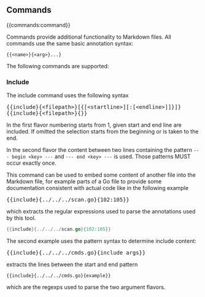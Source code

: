 ## Commands
{{commands:command}}

Commands provide additional functionality to Markdown files.
All commands use the same basic annotation syntax:

```
{{<name>}{<arg>}...}
```

The following commands are supported:

### Include

The include command uses the following syntax
<pre>
{{include}{&lt;filepath>}[{[&lt;startline>][:[&lt;endline>]]}]}
{{include}{&lt;filepath>}{<key>}&rcub;
</pre>


In the first flavor numbering starts from 1, given start and end line are included.
If omitted the selection starts from the beginning or is taken to the end.

In the second flavor the content between two lines containing the pattern
`--- begin <key> ---` and `--- end <key> ---` is used.
Those patterns MUST occur exactly once.

This command can be used to embed some content of another file into the 
Markdown file, for example
parts of a Go file to provide some documentation consistent with actual
code like in the following example

<pre>
{{include}{../../../scan.go}{102:105}&rcub;
</pre>

which extracts the regular expressions used
to parse the annotations used by this tool.

```go
{{include}{../../../scan.go}{102:105}}
```

The second example uses the pattern syntax
to determine include content:

<pre>
{{include}{../../../cmds.go}{include args}&rcub;
</pre>

extracts the lines between the start and end pattern

```
{{include}{../../../cmds.go}{example}}
```

which are the regexps used to parse the two argument flavors.
